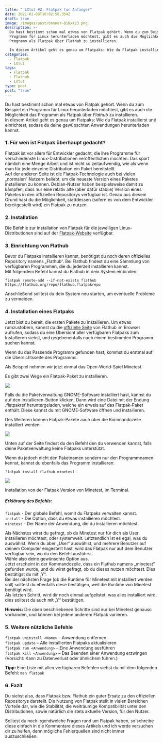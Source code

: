 ```yaml
---
title: " LXtut #2: Flatpak für Anfänger"
date: 2021-02-08T10:02:58.354Z
draft: true
image: /images/post/banner-816x423.png
description: >-
  Du hast bestimmt schon mal etwas von Flatpak gehört. Wenn du zum Beispiel ein
  Programm für Linux herunterladen möchtest, gibt es auch die Möglichkeit das
  Programm als Flatpak über Flathub zu installieren.

  In diesem Artikel geht es genau um Flatpaks: Wie du Flatpak installierst und einrichtest, sodass du deine gewünschten Anwendungen herunterladen kannst.
categories:
  - Flatpak
  - LXtut
tags:
  - Flatpak
  - Flathub
  - LXtut
type: post
post: "true"
---
```

 Du hast bestimmt schon mal etwas von Flatpak gehört. Wenn du zum Beispiel ein Programm für Linux herunterladen möchtest, gibt es auch die Möglichkeit das Programm als Flatpak über *Flathub* zu installieren.\
In diesem Artikel geht es genau um Flatpaks: Wie du Flatpak installierst und einrichtest, sodass du deine gewünschten Anwendungen herunterladen kannst.

### 1. Für wen ist Flatpak überhaupt gedacht?

Flatpak ist vor allem für Entwickler gedacht, die ihre Programme für verschiedenste Linux-Distributionen veröffentlichen möchten. Das spart nämlich eine Menge Arbeit und ist nicht so zeitaufwendig, wie als wenn man für jede einzelne Distribution ein Paket bereitstellt.\
Auf der anderen Seite ist die Flatpak-Technologie auch bei vielen „normalen“ Nutzern beliebt, um die neueste Version eines Paketes installieren zu können. Debian-Nutzer haben beispielsweise damit zu kämpfen, dass nur eine relativ alte (aber dafür stabile) Version eines Paketes in den offiziellen Repositorys verfügbar ist. Genau aus diesem Grund hast du die Möglichkeit, stattdessen (sofern es von dem Entwickler bereitgestellt wird) ein Flatpak zu nutzen.

### 2. Installation

Die Befehle zur Installation von Flatpak für die jeweiligen Linux-Distributionen sind auf der [Flatpak-Website](https://flatpak.org/setup/) verfügbar.

### 3. Einrichtung von Flathub

Bevor du Flatpaks installieren kannst, benötigst du noch deren offizielles Repository namens „Flathub“. Bei Flathub findest du eine Sammlung von verfügbaren Programmen, die du jederzeit installieren kannst.\
Mit folgendem Befehl kannst du Flathub in dein System einbinden:

`flatpak remote-add --if-not-exists flathub https://flathub.org/repo/flathub.flatpakrepo`

Anschließend solltest du dein System neu starten, um eventuelle Probleme zu vermeiden.

### 4. Installation eines Flatpaks

Jetzt bist du bereit, die ersten Pakete zu installieren. Um etwas rumzustöbern, kannst du die [offizielle Seite](https://flathub.org) von Flathub im Browser aufrufen, sodass du eine Übersicht aller verfügbaren Flatpaks zum Installieren siehst, und gegebenenfalls nach einem bestimmten Programm suchen kannst.

Wenn du das Passende Programm gefunden hast, 
kommst du erstmal auf die Übersichtsseite des Programms.

Als Beispiel nehmen wir jetzt einmal das Open-World-Spiel Minetest. 

Es gibt zwei Wege ein Flatpak-Paket zu installieren.

![](/images/post/bildschirmfoto-von-2021-02-08-09-48-41.png)

Falls du die Paketverwaltung GNOME-Software installiert hast, kannst du auf den Installieren-Button klicken. Dann wird eine Datei mit der Endung .flatpakref heruntergeladen, welche ein erweis auf das Flatpak-Paket enthält. Diese kannst du mit GNOME-Software öffnen und installieren.

Des Weiteren können Flatpak-Pakete auch über die Kommandozeile installiert werden.

![](/images/post/bildschirmfoto-von-2021-02-08-09-48-53.png)

Unten auf der Seite findest du den Befehl den du verwenden kannst, falls deine Paketverwaltung keine Flatpaks unterstützt.

Wenn du jedoch nicht den Paketnamen sondern nur den Programmnamen kennst, kannst du ebenfalls das Programm installieren:

`flatpak install flathub minetest`

![](/images/post/terminal-beispiel-flatpak-installation-1024x484.png)

Installation von der Flatpak Version von Minetest, im Terminal.

##### Erklärung des Befehls:

`flatpak`  - Der globale Befehl, womit du Flatpaks verwalten kannst.\
`install`  - Die Option, dass du etwas installieren möchtest.\
`minetest` - Der Name der Anwendung, die du installieren möchtest.

Als Nächstes wirst du gefragt, ob du Minetest nur für dich als User installieren möchtest, oder systemweit. Letztendlich ist es egal, was du auswählst. Wenn du aber „User“ auswählst, und mehrere Benutzer auf deinem Computer eingestellt hast, wird das Flatpak nur auf dem Benutzer verfügbar sein, wo du den Befehl ausführst.\
Wähle also deine gewünschte Option aus.\
Jetzt erscheint in der Kommandozeile, dass ein Flathub namens „minetest“ gefunden wurde, und du wirst gefragt, ob du dieses nutzen möchtest. Dies bestätigst du mit „Y“.\
Bei der nächsten Frage (ob die Runtime für Minetest mit installiert werden soll) solltest du ebenfalls diese bestätigen, weil die Runtime von Minetest benötigt wird.\
Als letzten Schritt, wird dir noch einmal aufgelistet, was alles installiert wird, dies solltest du auch mit „Y“ bestätigen.

**Hinweis:** Die oben beschriebenen Schritte sind nur bei Minetest genauso vorhanden, und können bei jedem anderem Flatpak variieren.

### 5. Weitere nützliche Befehle

`flatpak uninstall <Name>` – Anwendung entfernen\
`flatpak update` – Alle installierten Flatpaks aktualisieren\
`flatpak run <Anwendung>` – Eine Anwendung ausführen\
`flatpak kill <Anwendung>` – Das Beenden einer Anwendung erzwingen (Vorsicht: Kann zu Datenverlust oder ähnlichem führen.)

**Tipp:** Eine Liste mit allen verfügbaren Befehlen siehst du mit dem folgenden Befehl: `man flatpak`

### 6. Fazit

Du siehst also, dass Flatpak bzw. Flathub ein guter Ersatz zu den offiziellen Repositorys darstellt. Die Nutzung von Flatpak stellt in vielen Bereichen Vorteile dar, wie die Stabilität, die weiträumige Kompatibilität unter den Distributionen, sowie natürlich die stets aktuelle Version, für den Nutzer.

Solltest du noch irgendwelche Fragen rund um Flatpak haben, so schreibe diese einfach in die Kommentare dieses Artikels und ich werde versuchen dir zu helfen, denn mögliche Fehlerquellen sind nicht immer auszuschließen.